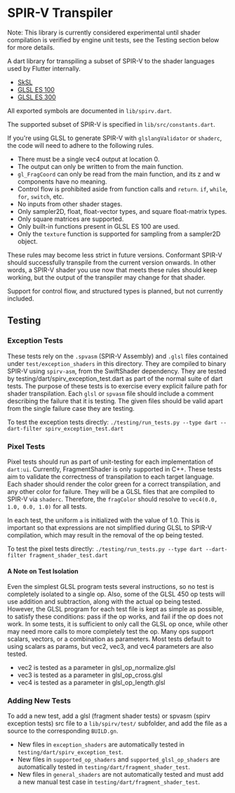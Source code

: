 # SPIR-V Transpiler

Note: This library is currently considered experimental until shader compilation is verified by engine unit tests, see the Testing section below for more details.

A dart library for transpiling a subset of SPIR-V to the shader languages used by Flutter internally.

- [SkSL](https://skia.org/docs/user/sksl/)
- [GLSL ES 100](https://www.khronos.org/files/opengles_shading_language.pdf)
- [GLSL ES 300](https://www.khronos.org/registry/OpenGL/specs/es/3.0/GLSL_ES_Specification_3.00.pdf)

All exported symbols are documented in `lib/spirv.dart`.

The supported subset of SPIR-V is specified in `lib/src/constants.dart`.

If you're using GLSL to generate SPIR-V with `glslangValidator` or `shaderc`,
the code will need to adhere to the following rules.

- There must be a single vec4 output at location 0.
- The output can only be written to from the main function.
- `gl_FragCoord` can only be read from the main function, and its z and w components
  have no meaning.
- Control flow is prohibited aside from function calls and `return`.
  `if`, `while`, `for`, `switch`, etc.
- No inputs from other shader stages.
- Only sampler2D, float, float-vector types, and square float-matrix types.
- Only square matrices are supported.
- Only built-in functions present in GLSL ES 100 are used.
- Only the `texture` function is supported for sampling from a sampler2D object.

These rules may become less strict in future versions. Conformant SPIR-V should successfully transpile from the current version onwards.  In other words, a SPIR-V shader you use now that meets these rules should keep working, but the output of the transpiler may change for that shader.

Support for control flow, and structured types is planned, but not currently included.

## Testing

### Exception Tests

These tests rely on the `.spvasm` (SPIR-V Assembly)  and `.glsl` files contained under `test/exception_shaders` in this directory. They are compiled to binary SPIR-V using `spirv-asm`, from the SwiftShader dependency. They are tested by testing/dart/spirv_exception_test.dart as part of the normal suite of dart tests. The purpose of these tests is to exercise every explicit failure path for shader transpilation. Each `glsl` or `spvasm` file should include a comment describing the failure that it is testing. The given files should be valid apart from the single failure case they are testing.

To test the exception tests directly: `./testing/run_tests.py --type dart --dart-filter spirv_exception_test.dart`

### Pixel Tests

Pixel tests should run as part of unit-testing for each implementation of `dart:ui`. Currently, FragmentShader is only supported in C++. These tests aim to validate the correctness of transpilation to each target language. Each shader should render the color green for a correct transpilation, and any other color for failure. They will be a GLSL files that are compiled to SPIR-V via `shaderc`. Therefore, the `fragColor` should resolve to `vec4(0.0, 1.0, 0.0, 1.0)`
for all tests.

In each test, the uniform `a` is initialized with the value of 1.0.
This is important so that expressions are not simplified during GLSL to SPIR-V compilation, which may result in the removal of the op being tested.

To test the pixel tests directly: `./testing/run_tests.py --type dart --dart-filter fragment_shader_test.dart`

#### A Note on Test Isolation

Even the simplest GLSL program tests several instructions, so no test is completely isolated
to a single op. Also, some of the GLSL 450 op tests will use addition and subtraction, along with the
actual op being tested. However, the GLSL program for each test file is kept as simple as possible,
to satisfy these conditions: pass if the op works, and fail if the op does not work. In some tests,
it is sufficient to only call the GLSL op once, while other may need more calls to more completely
test the op. Many ops support scalars, vectors, or a combination as parameters. Most tests default
to using scalars as params, but vec2, vec3, and vec4 parameters are also tested.

- vec2 is tested as a parameter in glsl_op_normalize.glsl
- vec3 is tested as a parameter in glsl_op_cross.glsl
- vec4 is tested as a parameter in glsl_op_length.glsl

### Adding New Tests

To add a new test, add a glsl (fragment shader tests) or spvasm (spirv exception tests) src file to a `lib/spirv/test/` subfolder, and add the file as a source to the corresponding `BUILD.gn`.

- New files in `exception_shaders` are automatically tested in `testing/dart/spirv_exception_test`.
- New files in `supported_op_shaders` and `supported_glsl_op_shaders` are automatically tested in `testing/dart/fragment_shader_test`.
- New files in `general_shaders` are not automatically tested and must add a new manual test case in `testing/dart/fragment_shader_test`.
